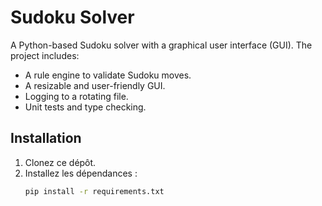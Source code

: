 # Sudoku Solver

A Python-based Sudoku solver with a graphical user interface (GUI). The project includes:

- A rule engine to validate Sudoku moves.
- A resizable and user-friendly GUI.
- Logging to a rotating file.
- Unit tests and type checking.

## Installation
1. Clonez ce dépôt.
2. Installez les dépendances :
   ```bash
   pip install -r requirements.txt
